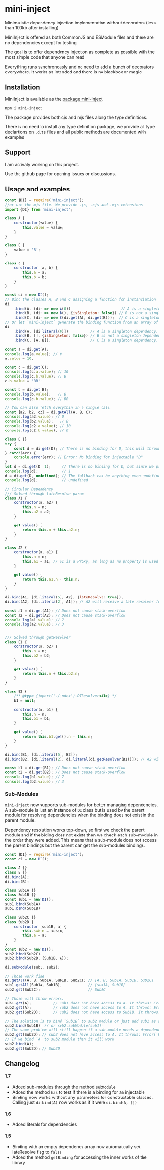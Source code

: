 # mini-inject
Minimalistic dependency injection implementation without decorators (less than 100kb after installing)

MiniInject is offered as both CommonJS and ESModule files and there are no dependencies except for testing

The goal is to offer dependency injection as complete as possible with the most simple code that anyone can read

Everything runs synchronously and no need to add a bunch of decorators everywhere. It works as intended and there is no blackbox or magic

## Installation

MiniInject is available as the [package mini-inject](https://www.npmjs.com/package/mini-inject).

`npm i mini-inject`

The package provides both cjs and mjs files along the type definitions.

There is no need to install any type definition package, we provide all type declartions on `.d.ts` files and all public methods are documented with examples

## Support

I am activaly working on this project.

Use the github page for opening issues or discussions.

## Usage and examples

```javascript
const {DI} = require('mini-inject');
//or use the mjs file. We provide .js, .cjs and .mjs extensions
import {DI} from 'mini-inject';

class A {
    constructor(value) {
        this.value = value;
    }
}

class B {
    value = 'B';
}

class C {
    constructor (a, b) {
        this.a = a;
        this.b = b;
    }
}

const di = new DI();
// Bind the classes A, B and C assigning a function for instanciation
di
    .bind(A, (di) => new A(0))                       // A is a singleton dependency
    .bind(B, (di) => new B(), {isSingleton: false}) // B is not a singleton dependency
    .bind(C, (di) => new C(di.get(A), di.get(B)));  // C is a singleton dependency
// Or let `mini-inject` generate the binding function from an array of dependencies
di
    .bind(A, [di.literal(0)])          // A is a singleton dependency. The param 0 is not a injectable dependency, so we set it as a literal
    .bind(B, [], {isSingleton: false}) // B is not a singleton dependency
    .bind(C, [A, B]);                  // C is a singleton dependency. Both A and B have bindings, so `mini-inject` will resolve it automatically

const a = di.get(A);
console.log(a.value); // 0
a.value = 10;

const c = di.get(C);
console.log(c.a.value); // 10
console.log(c.b.value); // B
c.b.value = 'BB';

const b = di.get(B);
console.log(b.value);   // B
console.log(c.b.value); // BB

// You can also fetch everythin in a single call
const [a2, b2, c2] = di.getAll(A, B, C);
console.log(a2.value); // 0
console.log(b2.value);   // B
console.log(c2.a.value); // 10
console.log(c2.b.value); // B

class D {}
try {
    const d = di.get(D); // There is no binding for D, this will thrown an exception
} catch(err) {
    console.error(err); // Error: No binding for injectable "D"
}
let d = di.get(D, 1);     // There is no binding for D, but since we provided a fallback no exception is thrown
console.log(d);           // 1
d = di.get(D, undefined); // The fallback can be anything even undefined as long as it is in the arguments list
console.log(d);           // undefined

// Circular Dependency
/// Solved through lateResolve param
class A1 {
    constructor(n, a2) {
        this.n = n;
        this.a2 = a2;
    }

    get value() {
        return this.n + this.a2.n;
    }
}

class A2 {
    constructor(n, a1) {
        this.n = n;
        this.a1 = a1; // a1 is a Proxy, as long as no property is used inside the constructor there is no circular dependency problem
    }

    get value() {
        return this.a1.n - this.n;
    }
}

di.bind(A1, [di.literal(5), A2], {lateResolve: true});
di.bind(A2, [di.literla(2), A1]); // A2 will receive a late resolver for A1

const a1 = di.get(A1); // Does not cause stack-overflow
const a2 = di.get(A2); // Does not cause stack-overflow
console.log(a1.value); // 7
console.log(a2.value); // 3


/// Solved through getResolver
class B1 {
    constructor(n, b2) {
        this.n = n;
        this.b2 = b2;
    }

    get value() {
        return this.n + this.b2.n;
    }
}

class B2 {
    /** @type {import('./index').DIResolver<A1>} */
    b1 = null;

    constructor(n, b1) {
        this.n = n;
        this.b1 = b1;
    }

    get value() {
        return this.b1.get().n - this.n;
    }
}

di.bind(B1, [di.literal(5), B2]);
di.bind(B2, [di.literal(2), di.literal(di.getResolver(B1))]); // A2 will receive a late resolver for A1

const b1 = di.get(B1); // Does not cause stack-overflow
const b2 = di.get(B2); // Does not cause stack-overflow
console.log(b1.value); // 7
console.log(b2.value); // 3
```

### Sub-Modules

`mini-inject` now supports sub-modules for better managing dependencies. A sub-module is just an instance of `DI` class but is used by the parent module for resolving dependencies when the binding does not exist in the parent module.

Dependency resolution works top-down, so first we check the parent module and if the biding does not exists then we check each sub-module in the order they were added.
This means that a sub-module does not access the parent bindings but the parent can get the sub-modules bindings.

```javascript
const {DI} = require('mini-inject');
const di = new DI();

class A {}
class B {}
di.bind(A);
di.bind(B);

class Sub1A {}
class Sub1B {}
const sub1 = new DI();
sub1.bind(Sub1A);
sub1.bind(Sub1B);

class Sub2C {}
class Sub2D {
    constructor (sub1B, a) {
        this.sub1B = sub1B;
        this.a = a;
    }
}
const sub2 = new DI();
sub2.bind(Sub2C);
sub2.bind(Sub2D, [Sub1B, A]);

di.subModule(sub1, sub2);

// Those work fine
di.getAll(A, B, Sub1A, Sub1B, Sub2C); // [A, B, Sub1A, Sub1B, Sub2C]
sub1.getAll(Sub1A, Sub1B);            // [sub1A, Sub1B]
sub2.get(Sub2C);                      // Sub2C

// Those will throw errors.
sub1.get(A);          // sub1 does not have access to A. It throws: Error('No binding for injectable "A"')
sub2.get(A);          // sub2 does not have access to A. It throws: Error('No binding for injectable "A"')
sub2.get(Sub2D);      // sub2 does not have access to Sub1B. It throws: Error('No binding for injectable "Sub1B"')

// The solution is to bind `Sub1B` to sub2 module or just add sub1 as a sub-module of sub2 too
sub2.bind(Sub1B); // or sub2.subModule(sub1);
// The same problem will still happen if a sub-module needs a dependency that is available in the parent but not in the sub-module
sub2.get(Sub2D); // sub2 does not have access to A. It throws: Error('No binding for injectable "A"')
// If we bind `A` to sub2 module then it will work
sub2.bind(A);
sub2.get(Sub2D); // Sub2D
```

## Changelog

#### 1.7

* Added sub-modules through the method `subModule`
* Added the method `has` to test if there is a binding for an injectable
* Binding now works without any parameters for constructable classes. Calling just `di.bind(A)` now works as if it were `di.bind(A, [])`

#### 1.6

* Added literals for dependencies

#### 1.5

* Binding with an empty dependency array now automatically set lateResolve flag to `false`
* Added the method `getBinding` for accessing the inner works of the library
